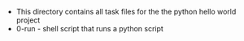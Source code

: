 * This directory contains all task files for the the python hello world project
* 0-run - shell script that runs a python script

